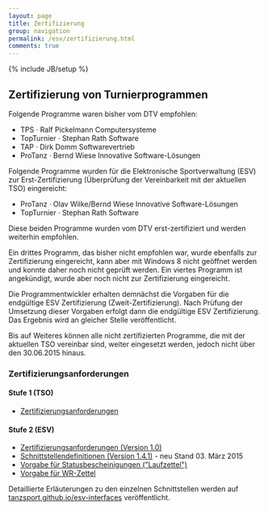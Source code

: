 ```yaml
---
layout: page
title: Zertifizierung
group: navigation
permalink: /esv/zertifizierung.html
comments: true
---
```

{% include JB/setup %}

## Zertifizierung von Turnierprogrammen ##

Folgende Programme waren bisher vom DTV empfohlen:

* TPS · Ralf Pickelmann Computersysteme
* TopTurnier · Stephan Rath Software
* TAP · Dirk Domm Softwarevertrieb
* ProTanz · Bernd Wiese Innovative Software-Lösungen

Folgende Programme wurden für die Elektronische Sportverwaltung (ESV) zur Erst-Zertifizierung (Überprüfung der Vereinbarkeit mit der aktuellen TSO) eingereicht:

* ProTanz · Olav Wilke/Bernd Wiese Innovative Software-Lösungen
* TopTurnier · Stephan Rath Software

Diese beiden Programme wurden vom DTV erst-zertifiziert und werden weiterhin empfohlen.
 
Ein drittes Programm, das bisher nicht empfohlen war, wurde ebenfalls zur Zertifizierung eingereicht, kann aber mit Windows 8 nicht geöffnet werden und konnte daher noch nicht geprüft werden. Ein viertes Programm ist angekündigt, wurde aber noch nicht zur Zertifizierung eingereicht.
 
Die Programmentwickler erhalten demnächst die Vorgaben für die endgültige ESV Zertifizierung (Zweit-Zertifizierung). Nach Prüfung der Umsetzung dieser Vorgaben erfolgt dann die endgültige ESV Zertifizierung. Das Ergebnis wird an gleicher Stelle veröffentlicht.
 
Bis auf Weiteres können alle nicht zertifizierten Programme, die mit der aktuellen TSO vereinbar sind, weiter eingesetzt werden, jedoch nicht über den 30.06.2015 hinaus.

### Zertifizierungsanforderungen ###

#### Stufe 1 (TSO) ####

* [Zertifizierungsanforderungen](../assets/TurniersoftwareZertifizierungsanforderungen.pdf)

#### Stufe 2 (ESV) ###

* [Zertifizierungsanforderungen (Version 1.0)](../assets/zertifizierung_stufe2/Anforderungen_1.0.pdf)
* [Schnittstellendefinitionen (Version 1.4.1)](../assets/zertifizierung_stufe2/Schnittstellen_1.4.1.pdf) - neu Stand 03. März 2015
* [Vorgabe für Statusbescheinigungen ("Laufzettel")](../assets/zertifizierung_stufe2/Vorgabe_Statusbescheinigung.pdf)
* [Vorgabe für WR-Zettel](../assets/zertifizierung_stufe2/Vorgabe_WRZettel.jpg)

Detaillierte Erläuterungen zu den einzelnen Schnittstellen werden auf [tanzsport.github.io/esv-interfaces](http://tanzsport.github.io/esv-interfaces/) veröffentlicht.

